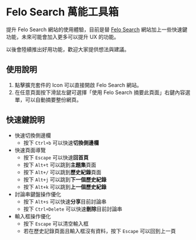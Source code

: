 # Felo Search 萬能工具箱

提升 Felo Search 網站的使用體驗，目前是替 [Felo Search](https://felo.ai) 網站加上一些快速鍵功能，未來可能會加入更多可以提升 UX 的功能。

以後會陸續推出好用功能，歡迎大家提供想法與建議。

## 使用說明

1. 點擊擴充套件的 Icon 可以直接開啟 Felo Search 網站。
2. 在任意頁面按下滑鼠左鍵可選擇「使用 Felo Search 摘要此頁面」右鍵內容選單，可以自動摘要整份網頁。

## 快速鍵說明

- 快速切換側邊欄
  - 按下 `Ctrl+b` 可以快速**切換側邊欄**
- 快速頁面導覽
  - 按下 `Escape` 可以快速**回首頁**
  - 按下 `Alt+t` 可以跳到**主題集**頁面
  - 按下 `Alt+/` 可以跳到**歷史紀錄**頁面
  - 按下 `Alt+j` 可以跳到**下一個歷史紀錄**
  - 按下 `Alt+k` 可以跳到**上一個歷史紀錄**
- 討論串鍵盤操作優化
  - 按下 `Alt+s` 可以快速**分享**目前討論串
  - 按下 `Ctrl+Delete` 可以快速**刪除**目前討論串
- 輸入框操作優化
  - 按下 `Escape` 可以清空輸入框
  - 若在歷史記錄頁面且輸入框沒有資料，按下 `Escape` 可以回到上一頁
